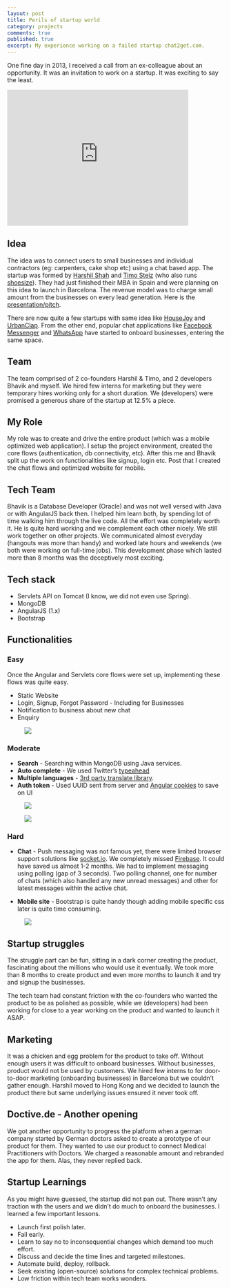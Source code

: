 ```yaml
---
layout: post
title: Perils of startup world
category: projects
comments: true
published: true
excerpt: My experience working on a failed startup chat2get.com.
---
```


One fine day in 2013, I received a call from an ex-colleague about an opportunity. It was an invitation to work on a startup. It was exciting to say the least. 

<iframe width="420" height="315" src="https://www.youtube.com/embed/0Q2v2BeCb8o" frameborder="0" allowfullscreen></iframe>

## Idea
The idea was to connect users to small businesses and individual contractors (eg: carpenters, cake shop etc) using a chat based app. The startup was formed by [Harshil Shah](https://www.linkedin.com/in/aharshil) and [Timo Steiz](https://www.linkedin.com/in/timosteitz) (who also runs [shoesize](http://shoesize.me)). They had just finished their MBA in Spain and were planning on this idea to launch in Barcelona. The revenue model was to charge small amount from the businesses on every lead generation. Here is the [presentation/pitch](https://drive.google.com/open?id=0BwwLZCExviQsNHpQcVN4MzRQWlhVR1FuYV95ZmlndnAzYi1n). 

There are now quite a few startups with same idea like [HouseJoy](www.housejoy.in/home_services‎) and [UrbanClap](https://www.urbanclap.com/).  From the other end, popular chat applications like [Facebook Messenger](http://thenextweb.com/facebook/2015/12/02/facebook-now-lets-you-chat-with-businesses-via-messenger-on-their-website/#gref) and [WhatsApp](https://techcrunch.com/2016/08/25/whatsapp-plans-to-let-businesses-on-to-its-service-before-the-end-of-the-year/) have started to onboard businesses, entering the same space. 

## Team 
The team comprised of 2 co-founders Harshil & Timo, and 2 developers Bhavik and myself. We hired few interns for marketing but they were temporary hires working only for a short duration. We (developers) were promised a generous share of the startup at 12.5% a piece. 

## My Role
My role was to create and drive the entire product (which was a mobile optimized web application). I setup the project environment, created the core flows (authentication, db connectivity, etc). After this me and Bhavik split up the work on functionalities like signup, login etc. Post that I created the chat flows and optimized website for mobile. 

## Tech Team
Bhavik is a Database Developer (Oracle) and was not well versed with Java or with AngularJS back then. I helped him learn both, by spending lot of time walking him through the live code. All the effort was completely worth it. He is quite hard working and we complement each other nicely. We still work together on other projects. We communicated almost everyday (hangouts was more than handy) and worked late hours and weekends (we both were working on full-time jobs). This development phase which lasted more than 8 months was the deceptively most exciting.

## Tech stack
- Servlets API on Tomcat (I know, we did not even use Spring).
- MongoDB
- AngularJS (1.x)
- Bootstrap

## Functionalities

### Easy 
Once the Angular and Servlets core flows were set up, implementing these flows was quite easy.

- Static Website
- Login, Signup, Forgot Password - Including for Businesses
- Notification to business about new chat
- Enquiry


<figure>
 <a href="{{ site.url }}/images/blog/chat2get/home.png">
   <img src="{{ site.url }}/images/blog/chat2get/home.png">
 </a>
</figure>

 
### Moderate

- **Search** - Searching within MongoDB using Java services. 
- **Auto complete** - We used Twitter’s [typeahead](https://twitter.github.io/typeahead.js/examples/)
- **Multiple languages** - [3rd party translate library](http://github.com/PascalPrecht/angular-translate). 
- **Auth token** - Used UUID sent from server and [Angular cookies](https://docs.angularjs.org/api/ngCookies/service/$cookies) to save on UI


<figure>
 <a href="{{ site.url }}/images/blog/chat2get/search-results.png">
   <img src="{{ site.url }}/images/blog/chat2get/search-results.png">
 </a>
</figure>

<figure>
 <a href="{{ site.url }}/images/blog/chat2get/home-lang2.png">
   <img src="{{ site.url }}/images/blog/chat2get/home-lang2.png">
 </a>
</figure>


### Hard

- **Chat** - Push messaging was not famous yet, there were limited browser support solutions like [socket.io](). We completely missed [Firebase](https://firebase.google.com). It could have saved us almost 1-2 months. We had to implement messaging using polling (gap of 3 seconds). Two polling channel, one for number of chats (which also handled any new unread messages) and other for latest messages within the active chat.

- **Mobile site** - Bootstrap is quite handy though adding mobile specific css later is quite time consuming.


<figure>
 <a href="{{ site.url }}/images/blog/chat2get/user-chat.png">
   <img src="{{ site.url }}/images/blog/chat2get/user-chat.png">
 </a>
</figure>


## Startup struggles
The struggle part can be fun, sitting in a dark corner creating the product, fascinating about the millions who would use it eventually. We took more than 8 months to create product and even more months to launch it and try and signup the businesses. 

The tech team had constant friction with the co-founders who wanted the product to be as polished as possible, while we (developers) had been working for close to a year working on the product and wanted to launch it ASAP. 

## Marketing 
It was a chicken and egg problem for the product to take off. Without enough users it was difficult to onboard businesses. Without businesses, product would not be used by customers. We hired few interns to for door-to-door marketing (onboarding businesses) in Barcelona but we couldn’t gather enough. Harshil moved to Hong Kong and we decided to launch the product there but same underlying issues ensured it never took off. 

## Doctive.de - Another opening
We got another opportunity to progress the platform when a german company started by German doctors asked to create a prototype of our product for them. They wanted to use our product to connect Medical Practitioners with Doctors. We charged a reasonable amount and rebranded the app for them. Alas, they never replied back.

## Startup Learnings

As you might have guessed, the startup did not pan out. There wasn’t any traction with the users and we didn’t do much to onboard the businesses. I learned a few important lessons.

- Launch first polish later.
- Fail early.
- Learn to say no to inconsequential changes which demand too much effort.
- Discuss and decide the time lines and targeted milestones. 
- Automate build, deploy, rollback.
- Seek existing (open-source) solutions for complex technical problems.
- Low friction within tech team works wonders.

